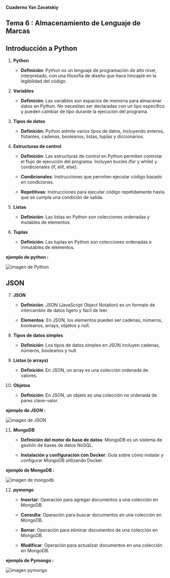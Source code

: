 **Cuaderno Yan Zavatskiy**

 ## Tema 6 : Almacenamiento de Lenguaje de Marcas

## **Introducción a Python**


1. **Python**

    * **Definición**: 
      Python es un lenguaje de programación de alto nivel, interpretado, con una filosofía de diseño que hace hincapié en la legibilidad del código.

2. **Variables**

    * **Definición**: 
      Las variables son espacios de memoria para almacenar datos en Python. No necesitan ser declaradas con un tipo específico y pueden cambiar de tipo durante la ejecución del programa.

3. **Tipos de datos**

    * **Definición**: 
      Python admite varios tipos de datos, incluyendo enteros, flotantes, cadenas, booleanos, listas, tuplas y diccionarios.

4. **Estructuras de control**

    * **Definición**: 
      Las estructuras de control en Python permiten controlar el flujo de ejecución del programa. Incluyen bucles (for y while) y condicionales (if, elif, else).
      
    * **Condicionales**: 
      Instrucciones que permiten ejecutar código basado en condiciones.
      
    * **Repetitivas**: 
      Instrucciones para ejecutar código repetidamente hasta que se cumpla una condición de salida.

5. **Listas**

    * **Definición**: 
      Las listas en Python son colecciones ordenadas y mutables de elementos.

6. **Tuplas**

    * **Definición**: 
      Las tuplas en Python son colecciones ordenadas e inmutables de elementos.

**ejemplo de python :**

  ![imagen de Python](https://github.com/YanZavatskiy/Cuaderno/assets/148376316/a7f998a8-12bb-4ed8-9858-f68680d6a056)

      

## **JSON**

7. **JSON**

    * **Definición**: 
      JSON (JavaScript Object Notation) es un formato de intercambio de datos ligero y fácil de leer.
      
    * **Elementos**: 
      En JSON, los elementos pueden ser cadenas, números, booleanos, arrays, objetos y null.

8. **Tipos de datos simples**

    * **Definición**: 
      Los tipos de datos simples en JSON incluyen cadenas, números, booleanos y null.

9. **Listas (o arrays)**

    * **Definición**: 
      En JSON, un array es una colección ordenada de valores.

10. **Objetos**

    * **Definición**: 
      En JSON, un objeto es una colección no ordenada de pares clave-valor.

**ejemplo de JSON :**

![imagen de JSON](https://github.com/YanZavatskiy/Cuaderno/assets/148376316/4bae2b6f-c0b0-40e0-ab21-eb5442ddff1e)




11. **MongoDB**

    * **Definición del motor de base de datos**: 
      MongoDB es un sistema de gestión de bases de datos NoSQL.
      
    * **Instalación y configuración con Docker**: 
      Guía sobre cómo instalar y configurar MongoDB utilizando Docker.

**ejemplo de MongoDB :**

  ![imagen de mongodb](https://github.com/YanZavatskiy/Cuaderno/assets/148376316/b77e3f54-ee96-4b6a-aec8-f9becd624c9d)


12. **pymongo**

    * **Insertar**: 
      Operación para agregar documentos a una colección en MongoDB.
      
    * **Consulta**: 
      Operación para buscar documentos en una colección en MongoDB.
      
    * **Borrar**: 
      Operación para eliminar documentos de una colección en MongoDB.
      
    * **Modificar**: 
      Operación para actualizar documentos en una colección en MongoDB.

**ejemplo de Pymongo :**

  ![imagen pymongo](https://github.com/YanZavatskiy/Cuaderno/assets/148376316/839d26f1-4bb1-4ba6-9493-e9d4c533694e)
